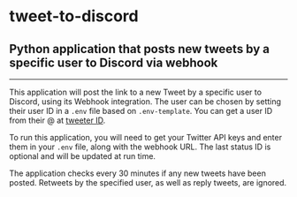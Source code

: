 # tweet-to-discord
## Python application that posts new tweets by a specific user to Discord via webhook
---

This application will post the link to a new Tweet by a specific user to Discord, using its Webhook integration.
The user can be chosen by setting their user ID in a `.env` file based on `.env-template`. You can get a user ID from their @ at [tweeter ID](https://tweeterid.com).

To run this application, you will need to get your Twitter API keys and enter them in your `.env` file, along with the webhook URL. The last status ID is optional and will be updated at run time.

The application checks every 30 minutes if any new tweets have been posted. Retweets by the specified user, as well as reply tweets, are ignored.

